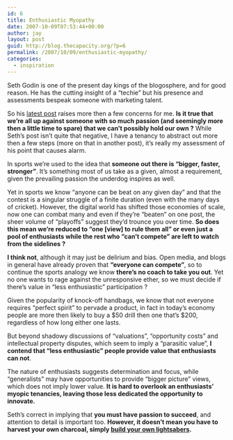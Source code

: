 ```yaml
---
id: 6
title: Enthusiastic Myopathy
date: 2007-10-09T07:53:44+00:00
author: jay
layout: post
guid: http://blog.thecapacity.org/?p=6
permalink: /2007/10/09/enthusiastic-myopathy/
categories:
  - inspiration
---
```

Seth Godin is one of the present day kings of the blogosphere, and for good reason. He has the cutting insight of a &#8220;techie&#8221; but his presence and assessments bespeak someone with marketing talent.

So his [latest post](http://sethgodin.typepad.com/seths_blog/2007/10/what-youre-up-1.html "Seth Godin - What you're up against") raises more then a few concerns for me. **Is it true that we&#8217;re all up against someone with so much passion (and seemingly more then a little time to spare) that we can&#8217;t possibly hold our own ?** While Seth&#8217;s post isn&#8217;t quite that negative, I have a tenancy to abstract out more then a few steps (more on that in another post), it&#8217;s really my assessment of his point that causes alarm.

In sports we&#8217;re used to the idea that **someone out there is &#8220;bigger, faster, stronger&#8221;**. It&#8217;s something most of us take as a given, almost a requirement, given the prevailing passion the underdog inspires as well.

Yet in sports we know &#8220;anyone can be beat on any given day&#8221; and that the contest is a singular struggle of a finite duration (even with the many days of cricket). However, the digital world has shifted those economies of scale, now one can combat many and even if they&#8217;re &#8220;beaten&#8221; on one post, the sheer volume of &#8220;playoffs&#8221; suggest they&#8217;d trounce you over time. **So does this mean we&#8217;re reduced to &#8220;one [view] to rule them all&#8221; or even just a pool of enthusiasts while the rest who &#8220;can&#8217;t compete&#8221; are left to watch from the sidelines ?**

**I think not**, although it may just be delirium and bias. Open media, and blogs in general have already proven that **&#8220;everyone can compete&#8221;**, so to continue the sports analogy we know **there&#8217;s no coach to take you out**. Yet no one wants to rage against the unresponsive ether, so we must decide if there&#8217;s value in &#8220;less enthusiastic&#8221; participation ?

Given the popularity of knock-off handbags, we know that not everyone requires &#8220;perfect spirit&#8221; to pervade a product, in fact in today&#8217;s economy people are more then likely to buy a $50 drill then one that&#8217;s $200, regardless of how long either one lasts.

But beyond shadowy discussions of &#8220;valuations&#8221;, &#8220;opportunity costs&#8221; and intellectual property disputes, which seem to imply a &#8220;parasitic value&#8221;, **I contend that &#8220;less enthusiastic&#8221; people provide value that enthusiasts can not**.

The nature of enthusiasts suggests determination and focus, while &#8220;generalists&#8221; may have opportunities to provide &#8220;bigger picture&#8221; views, which does not imply lower value. **It is hard to overlook an enthusiasts&#8217; myopic tenancies, leaving those less dedicated the opportunity to innovate.**

Seth&#8217;s correct in implying that **you must have passion to succeed**, and attention to detail is important too. **However, it doesn&#8217;t mean you have to harvest your own charcoal, simply [build your own lightsabers](http://radar.oreilly.com/archives/2007/03/jedi_build_thei.html "Build your own lightsabers").**